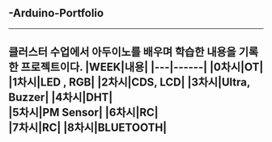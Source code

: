 ## -Arduino-Portfolio
--------
 클러스터 수업에서 아두이노를 배우며 학습한 내용을 기록한 프로젝트이다. 
 |WEEK|내용|
 |---|------|
 |0차시|OT|
 |1차시|LED , RGB|
 |2차시|CDS, LCD|
 |3차시|Ultra, Buzzer|
 |4차시|DHT|   
 |5차시|PM Sensor|
 |6차시|RC|  
 |7차시|RC|
 |8차시|BLUETOOTH|
---------
